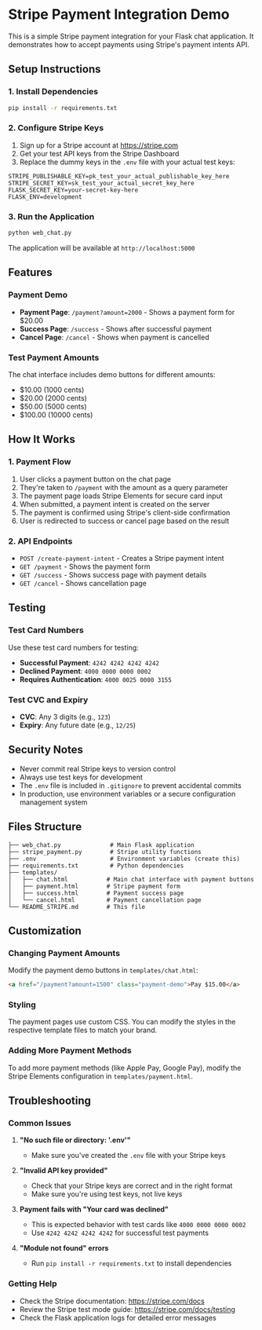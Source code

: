 # Stripe Payment Integration Demo

This is a simple Stripe payment integration for your Flask chat application. It demonstrates how to accept payments using Stripe's payment intents API.

## Setup Instructions

### 1. Install Dependencies

```bash
pip install -r requirements.txt
```

### 2. Configure Stripe Keys

1. Sign up for a Stripe account at https://stripe.com
2. Get your test API keys from the Stripe Dashboard
3. Replace the dummy keys in the `.env` file with your actual test keys:

```env
STRIPE_PUBLISHABLE_KEY=pk_test_your_actual_publishable_key_here
STRIPE_SECRET_KEY=sk_test_your_actual_secret_key_here
FLASK_SECRET_KEY=your-secret-key-here
FLASK_ENV=development
```

### 3. Run the Application

```bash
python web_chat.py
```

The application will be available at `http://localhost:5000`

## Features

### Payment Demo
- **Payment Page**: `/payment?amount=2000` - Shows a payment form for $20.00
- **Success Page**: `/success` - Shows after successful payment
- **Cancel Page**: `/cancel` - Shows when payment is cancelled

### Test Payment Amounts
The chat interface includes demo buttons for different amounts:
- $10.00 (1000 cents)
- $20.00 (2000 cents)
- $50.00 (5000 cents)
- $100.00 (10000 cents)

## How It Works

### 1. Payment Flow
1. User clicks a payment button on the chat page
2. They're taken to `/payment` with the amount as a query parameter
3. The payment page loads Stripe Elements for secure card input
4. When submitted, a payment intent is created on the server
5. The payment is confirmed using Stripe's client-side confirmation
6. User is redirected to success or cancel page based on the result

### 2. API Endpoints
- `POST /create-payment-intent` - Creates a Stripe payment intent
- `GET /payment` - Shows the payment form
- `GET /success` - Shows success page with payment details
- `GET /cancel` - Shows cancellation page

## Testing

### Test Card Numbers
Use these test card numbers for testing:

- **Successful Payment**: `4242 4242 4242 4242`
- **Declined Payment**: `4000 0000 0000 0002`
- **Requires Authentication**: `4000 0025 0000 3155`

### Test CVC and Expiry
- **CVC**: Any 3 digits (e.g., `123`)
- **Expiry**: Any future date (e.g., `12/25`)

## Security Notes

- Never commit real Stripe keys to version control
- Always use test keys for development
- The `.env` file is included in `.gitignore` to prevent accidental commits
- In production, use environment variables or a secure configuration management system

## Files Structure

```
├── web_chat.py              # Main Flask application
├── stripe_payment.py        # Stripe utility functions
├── .env                     # Environment variables (create this)
├── requirements.txt         # Python dependencies
├── templates/
│   ├── chat.html           # Main chat interface with payment buttons
│   ├── payment.html        # Stripe payment form
│   ├── success.html        # Payment success page
│   └── cancel.html         # Payment cancellation page
└── README_STRIPE.md        # This file
```

## Customization

### Changing Payment Amounts
Modify the payment demo buttons in `templates/chat.html`:

```html
<a href="/payment?amount=1500" class="payment-demo">Pay $15.00</a>
```

### Styling
The payment pages use custom CSS. You can modify the styles in the respective template files to match your brand.

### Adding More Payment Methods
To add more payment methods (like Apple Pay, Google Pay), modify the Stripe Elements configuration in `templates/payment.html`.

## Troubleshooting

### Common Issues

1. **"No such file or directory: '.env'"**
   - Make sure you've created the `.env` file with your Stripe keys

2. **"Invalid API key provided"**
   - Check that your Stripe keys are correct and in the right format
   - Make sure you're using test keys, not live keys

3. **Payment fails with "Your card was declined"**
   - This is expected behavior with test cards like `4000 0000 0000 0002`
   - Use `4242 4242 4242 4242` for successful test payments

4. **"Module not found" errors**
   - Run `pip install -r requirements.txt` to install dependencies

### Getting Help

- Check the Stripe documentation: https://stripe.com/docs
- Review the Stripe test mode guide: https://stripe.com/docs/testing
- Check the Flask application logs for detailed error messages 